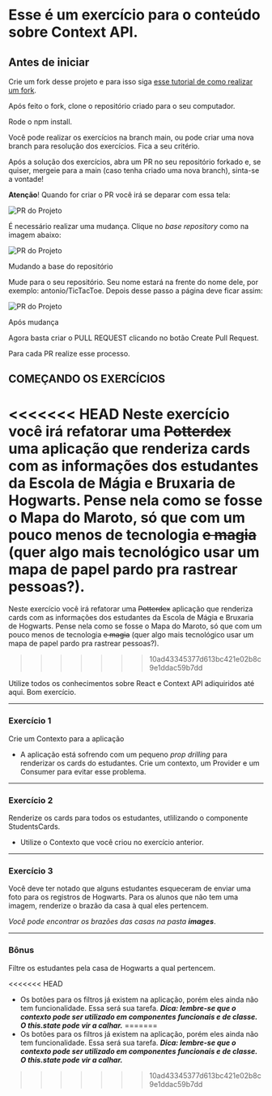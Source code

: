 # Esse é um exercício para o conteúdo sobre Context API.

## Antes de iniciar

Crie um fork desse projeto e para isso siga [esse tutorial de como realizar um fork](https://guides.github.com/activities/forking/).

Após feito o fork, clone o repositório criado para o seu computador.

Rode o npm install.

Você pode realizar os exercícios na branch main, ou pode criar uma nova branch para resolução dos exercícios. Fica a seu critério.

Após a solução dos exercícios, abra um PR no seu repositório forkado e, se quiser, mergeie para a main (caso tenha criado uma nova branch), sinta-se a vontade!

**Atenção**! Quando for criar o PR você irá se deparar com essa tela:

![PR do Projeto](https://github.com/tryber/exercise-contextAPI-refactoring/raw/master/images/example-pr.png)

É necessário realizar uma mudança. Clique no *base repository* como na imagem abaixo:

![PR do Projeto](https://github.com/tryber/exercise-contextAPI-refactoring/raw/master/images/change-base.png)

Mudando a base do repositório

Mude para o seu repositório. Seu nome estará na frente do nome dele, por exemplo: antonio/TicTacToe. Depois desse passo a página deve ficar assim:

![PR do Projeto](https://github.com/tryber/exercise-contextAPI-refactoring/raw/master/images/after-change.png)

Após mudança

Agora basta criar o PULL REQUEST clicando no botão Create Pull Request.

Para cada PR realize esse processo.

## COMEÇANDO OS EXERCÍCIOS

<<<<<<< HEAD
Neste exercício você irá refatorar uma ~~Potterdex~~ uma aplicação que renderiza cards com as informações dos estudantes da Escola de Mágia e Bruxaria de Hogwarts. Pense nela como se fosse o Mapa do Maroto, só que com um pouco menos de tecnologia  ~~e magia~~ (quer algo mais tecnológico usar um mapa de papel pardo pra rastrear pessoas?). 
=======
Neste exercício você irá refatorar uma ~~Potterdex~~ aplicação que renderiza cards com as informações dos estudantes da Escola de Mágia e Bruxaria de Hogwarts. Pense nela como se fosse o Mapa do Maroto, só que com um pouco menos de tecnologia  ~~e magia~~ (quer algo mais tecnológico usar um mapa de papel pardo pra rastrear pessoas?). 
>>>>>>> 10ad43345377d613bc421e02b8c9e1ddac59b7dd

Utilize todos os conhecimentos sobre React e Context API adiquiridos até aqui. Bom exercício.

---

### Exercício 1

Crie um Contexto para a aplicação

* A aplicação está sofrendo com um pequeno  *prop drilling* para renderizar os cards do estudantes. Crie um contexto, um Provider e um Consumer para evitar esse problema.

---
### Exercício 2

Renderize os cards para todos os estudantes, utlilizando o componente StudentsCards.

* Utilize o Contexto que você criou no exercício anterior.

---
### Exercício 3

Você deve ter notado que alguns estudantes esqueceram de enviar uma foto para os registros de Hogwarts. Para os alunos que não tem uma imagem, renderize o brazão da casa à qual eles pertencem.

*Você pode encontrar os brazões das casas na pasta **images***.

---
### Bônus

Filtre os estudantes pela casa de Hogwarts a qual pertencem.

<<<<<<< HEAD
- Os botões para os filtros já existem na aplicação, porém eles ainda não tem funcionalidade. Essa será sua tarefa. ***Dica: lembre-se que o contexto pode ser utilizado em componentes funcionais e de classe. O this.state pode vir a calhar.***
=======
- Os botões para os filtros já existem na aplicação, porém eles ainda não tem funcionalidade. Essa será sua tarefa. ***Dica: lembre-se que o contexto pode ser utilizado em componentes funcionais e de classe. O this.state pode vir a calhar.***
>>>>>>> 10ad43345377d613bc421e02b8c9e1ddac59b7dd
